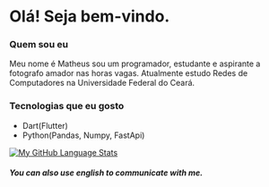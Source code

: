 # Olá! Seja bem-vindo.

### Quem sou eu
Meu nome é Matheus sou um programador, estudante e aspirante a fotografo amador nas horas vagas. Atualmente estudo Redes de Computadores na Universidade Federal do Ceará. 

### Tecnologias que eu gosto
* Dart(Flutter)
* Python(Pandas, Numpy, FastApi)

[![My GitHub Language Stats](https://github-readme-stats.vercel.app/api/top-langs/?username=matvinFB&langs_count=5&custom_title=Minhas%20Estatísticas)]()

##### You can also use english to communicate with me.
